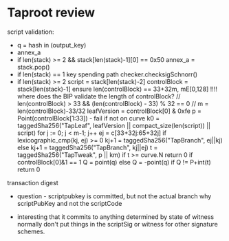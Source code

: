 # Taproot review

script validation:

 - q = hash in (output_key)
 - annex_a
 - if len(stack) >= 2 && stack[len(stack)-1][0] == 0x50
      annex_a = stack.pop()
 - if len(stack) == 1
     key spending path
     checker.checksigSchnorr()
 - if len(stack) >= 2
     script = stack[len(stack)-2]
     controlBlock = stack[len(stack)-1]
     ensure len(controlBlock) == 33+32m, mE[0,128]
           !!!! where does the BIP validate the length of controlBlock?
           // len(controlBlock) > 33 && (len(controlBlock) - 33) % 32 == 0
           // m = len(controlBlock)-33/32
     leafVersion = controlBlock[0] & 0xfe
     p = Point(controlBlock[1:33]) - fail if not on curve
     k0 = taggedSha256("TapLeaf", leafVersion || compact_size(len(script)) || script)
     for j := 0; j < m-1; j++ 
       ej = c[33+32j:65+32j]
       if lexicographic_cmp(kj, ej) >= 0
         kj+1 = taggedSha256("TapBranch", ej||kj)
       else
         kj+1 = taggedSha256("TapBranch", kj||ej)
     t = taggedSha256("TapTweak", p || km)
     if t >= curve.N
       return 0
     if controlBlock[0]&1 == 1
       Q = point(q)
     else
       Q = -point(q)
     if Q != P+int(t)
       return 0
     
transaction digest

 - question - scriptpubkey is committed, but not the actual branch
   why scriptPubKey and not the scriptCode

 - interesting that it commits to anything determined by state of witness
   normally don't put things in the scriptSig or witness for other signature
   schemes.
